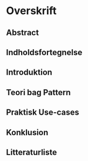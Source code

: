 # Overskrift

## Abstract

## Indholdsfortegnelse

## Introduktion

## Teori bag Pattern

## Praktisk Use-cases

## Konklusion

## Litteraturliste
